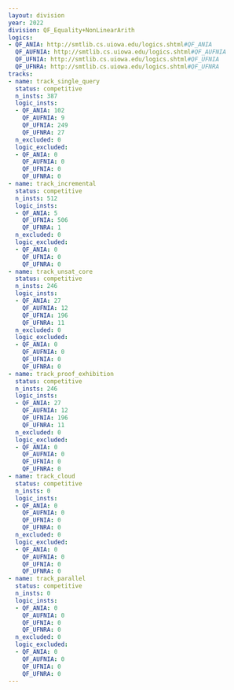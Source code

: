 ```yaml
---
layout: division
year: 2022
division: QF_Equality+NonLinearArith
logics: 
- QF_ANIA: http://smtlib.cs.uiowa.edu/logics.shtml#QF_ANIA
  QF_AUFNIA: http://smtlib.cs.uiowa.edu/logics.shtml#QF_AUFNIA
  QF_UFNIA: http://smtlib.cs.uiowa.edu/logics.shtml#QF_UFNIA
  QF_UFNRA: http://smtlib.cs.uiowa.edu/logics.shtml#QF_UFNRA
tracks:
- name: track_single_query
  status: competitive
  n_insts: 387
  logic_insts:
  - QF_ANIA: 102
    QF_AUFNIA: 9
    QF_UFNIA: 249
    QF_UFNRA: 27
  n_excluded: 0
  logic_excluded:
  - QF_ANIA: 0
    QF_AUFNIA: 0
    QF_UFNIA: 0
    QF_UFNRA: 0
- name: track_incremental
  status: competitive
  n_insts: 512
  logic_insts:
  - QF_ANIA: 5
    QF_UFNIA: 506
    QF_UFNRA: 1
  n_excluded: 0
  logic_excluded:
  - QF_ANIA: 0
    QF_UFNIA: 0
    QF_UFNRA: 0
- name: track_unsat_core
  status: competitive
  n_insts: 246
  logic_insts:
  - QF_ANIA: 27
    QF_AUFNIA: 12
    QF_UFNIA: 196
    QF_UFNRA: 11
  n_excluded: 0
  logic_excluded:
  - QF_ANIA: 0
    QF_AUFNIA: 0
    QF_UFNIA: 0
    QF_UFNRA: 0
- name: track_proof_exhibition
  status: competitive
  n_insts: 246
  logic_insts:
  - QF_ANIA: 27
    QF_AUFNIA: 12
    QF_UFNIA: 196
    QF_UFNRA: 11
  n_excluded: 0
  logic_excluded:
  - QF_ANIA: 0
    QF_AUFNIA: 0
    QF_UFNIA: 0
    QF_UFNRA: 0
- name: track_cloud
  status: competitive
  n_insts: 0
  logic_insts:
  - QF_ANIA: 0
    QF_AUFNIA: 0
    QF_UFNIA: 0
    QF_UFNRA: 0
  n_excluded: 0
  logic_excluded:
  - QF_ANIA: 0
    QF_AUFNIA: 0
    QF_UFNIA: 0
    QF_UFNRA: 0
- name: track_parallel
  status: competitive
  n_insts: 0
  logic_insts:
  - QF_ANIA: 0
    QF_AUFNIA: 0
    QF_UFNIA: 0
    QF_UFNRA: 0
  n_excluded: 0
  logic_excluded:
  - QF_ANIA: 0
    QF_AUFNIA: 0
    QF_UFNIA: 0
    QF_UFNRA: 0
---
```


